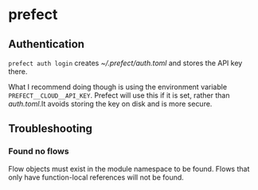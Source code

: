# prefect

## Authentication

`prefect auth login` creates _~/.prefect/auth.toml_ and stores the API key there.

What I recommend doing though is using the environment variable `PREFECT__CLOUD__API_KEY`. Prefect will use this if it is set, rather than _auth.toml_.It avoids storing the key on disk and is more secure.

## Troubleshooting

### Found no flows

Flow objects must exist in the module namespace to be found. Flows that only have function-local references will not be found.  
